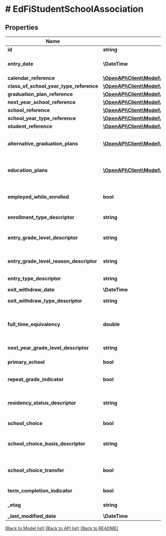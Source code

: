 # # EdFiStudentSchoolAssociation

## Properties

Name | Type | Description | Notes
------------ | ------------- | ------------- | -------------
**id** | **string** |  | [optional]
**entry_date** | **\DateTime** | The month, day, and year on which an individual enters and begins to receive instructional services in a school. |
**calendar_reference** | [**\OpenAPI\Client\Model\EdFiCalendarReference**](EdFiCalendarReference.md) |  | [optional]
**class_of_school_year_type_reference** | [**\OpenAPI\Client\Model\EdFiSchoolYearTypeReference**](EdFiSchoolYearTypeReference.md) |  | [optional]
**graduation_plan_reference** | [**\OpenAPI\Client\Model\EdFiGraduationPlanReference**](EdFiGraduationPlanReference.md) |  | [optional]
**next_year_school_reference** | [**\OpenAPI\Client\Model\EdFiSchoolReference**](EdFiSchoolReference.md) |  | [optional]
**school_reference** | [**\OpenAPI\Client\Model\EdFiSchoolReference**](EdFiSchoolReference.md) |  |
**school_year_type_reference** | [**\OpenAPI\Client\Model\EdFiSchoolYearTypeReference**](EdFiSchoolYearTypeReference.md) |  | [optional]
**student_reference** | [**\OpenAPI\Client\Model\EdFiStudentReference**](EdFiStudentReference.md) |  |
**alternative_graduation_plans** | [**\OpenAPI\Client\Model\EdFiStudentSchoolAssociationAlternativeGraduationPlan[]**](EdFiStudentSchoolAssociationAlternativeGraduationPlan.md) | An unordered collection of studentSchoolAssociationAlternativeGraduationPlans. The secondary graduation plan or plans associated with the student enrolled in the school. | [optional]
**education_plans** | [**\OpenAPI\Client\Model\EdFiStudentSchoolAssociationEducationPlan[]**](EdFiStudentSchoolAssociationEducationPlan.md) | An unordered collection of studentSchoolAssociationEducationPlans. The type of education plan(s) the student is following, if appropriate. | [optional]
**employed_while_enrolled** | **bool** | An individual who is a paid employee or works in his or her own business, profession, or farm and at the same time is enrolled in secondary, postsecondary, or adult education. | [optional]
**enrollment_type_descriptor** | **string** | The type of enrollment reflected by the StudentSchoolAssociation. | [optional]
**entry_grade_level_descriptor** | **string** | The grade level or primary instructional level at which a student enters and receives services in a school or an educational institution during a given academic session. |
**entry_grade_level_reason_descriptor** | **string** | The primary reason as to why a staff member determined that a student should be promoted or not (or be demoted) at the end of a given school term. | [optional]
**entry_type_descriptor** | **string** | The process by which a student enters a school during a given academic session. | [optional]
**exit_withdraw_date** | **\DateTime** | The recorded exit or withdraw date for the student. | [optional]
**exit_withdraw_type_descriptor** | **string** | The circumstances under which the student exited from membership in an educational institution. | [optional]
**full_time_equivalency** | **double** | The full-time equivalent ratio for the student s assignment to a school for services or instruction. For example, a full-time student would have an FTE value of 1 while a half-time student would have an FTE value of 0.5. | [optional]
**next_year_grade_level_descriptor** | **string** | The anticipated grade level for the student for the next school year. | [optional]
**primary_school** | **bool** | Indicates if a given enrollment record should be considered the primary record for a student. | [optional]
**repeat_grade_indicator** | **bool** | An indicator of whether the student is enrolling to repeat a grade level, either by failure or an agreement to hold the student back. | [optional]
**residency_status_descriptor** | **string** | An indication of the location of a persons legal residence relative to (within or outside of) the boundaries of the public school attended and its administrative unit. | [optional]
**school_choice** | **bool** | An indication of whether the student enrolled in this school under the provisions for public school choice | [optional]
**school_choice_basis_descriptor** | **string** | The legal basis for the school choice enrollment according to local, state or federal policy or regulation. (The descriptor provides the list of available bases specific to the state | [optional]
**school_choice_transfer** | **bool** | An indication of whether students transferred in or out of the school did so during the school year under the provisions for public school choice in accordance with Title I, Part A, Section 1116. | [optional]
**term_completion_indicator** | **bool** | Idicates whether or not a student completed the most recent school term. | [optional]
**_etag** | **string** | A unique system-generated value that identifies the version of the resource. | [optional]
**_last_modified_date** | **\DateTime** | The date and time the resource was last modified. | [optional]

[[Back to Model list]](../../README.md#models) [[Back to API list]](../../README.md#endpoints) [[Back to README]](../../README.md)
